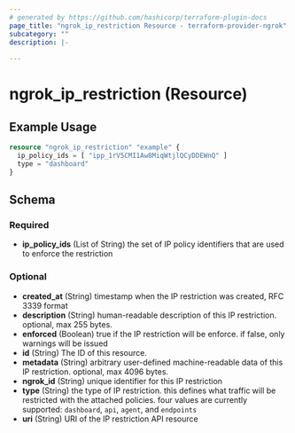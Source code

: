 ```yaml
---
# generated by https://github.com/hashicorp/terraform-plugin-docs
page_title: "ngrok_ip_restriction Resource - terraform-provider-ngrok"
subcategory: ""
description: |-
  
---
```


# ngrok_ip_restriction (Resource)



## Example Usage

```terraform
resource "ngrok_ip_restriction" "example" {
  ip_policy_ids = [ "ipp_1rV5CMI1Aw8MiqWtjlQCyDDEWnQ" ]
  type = "dashboard"
}
```

<!-- schema generated by tfplugindocs -->
## Schema

### Required

- **ip_policy_ids** (List of String) the set of IP policy identifiers that are used to enforce the restriction

### Optional

- **created_at** (String) timestamp when the IP restriction was created, RFC 3339 format
- **description** (String) human-readable description of this IP restriction. optional, max 255 bytes.
- **enforced** (Boolean) true if the IP restriction will be enforce. if false, only warnings will be issued
- **id** (String) The ID of this resource.
- **metadata** (String) arbitrary user-defined machine-readable data of this IP restriction. optional, max 4096 bytes.
- **ngrok_id** (String) unique identifier for this IP restriction
- **type** (String) the type of IP restriction. this defines what traffic will be restricted with the attached policies. four values are currently supported: `dashboard`, `api`, `agent`, and `endpoints`
- **uri** (String) URI of the IP restriction API resource


